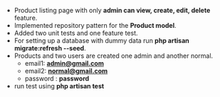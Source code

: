 - Product listing page with only **admin can view, create, edit, delete** feature.
- Implemented repository pattern for the **Product model**.
- Added two unit tests and one feature test.
- For setting up a database with dummy data run **php artisan migrate:refresh --seed**.
- Products and two users are created one admin and another normal.
  - email1: **admin@gmail.com**
  - email2: **normal@gmail.com**
  - password : **password**
- run test using **php artisan test**
